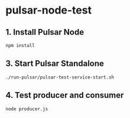 # pulsar-node-test

## 1. Install Pulsar Node 

```shell
npm install
```


## 3. Start Pulsar Standalone
```shell
./run-pulsar/pulsar-test-service-start.sh
```

## 4. Test producer and consumer
```shell
node producer.js
```